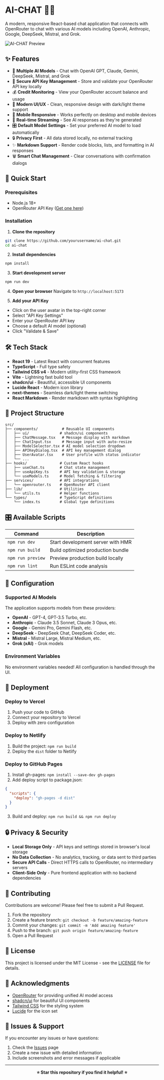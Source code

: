# AI-CHAT 🤖💬

A modern, responsive React-based chat application that connects with OpenRouter to chat with various AI models including OpenAI, Anthropic, Google, DeepSeek, Mistral, and Grok.

![AI-CHAT Preview](https://via.placeholder.com/800x400/0ea5e9/ffffff?text=AI-CHAT+Preview)

## ✨ Features

- 🎯 **Multiple AI Models** - Chat with OpenAI GPT, Claude, Gemini, DeepSeek, Mistral, and Grok
- 🔐 **Secure API Key Management** - Store and validate your OpenRouter API key locally
- 💰 **Credit Monitoring** - View your OpenRouter account balance and usage
- 🎨 **Modern UI/UX** - Clean, responsive design with dark/light theme support
- 📱 **Mobile Responsive** - Works perfectly on desktop and mobile devices
- 💬 **Real-time Streaming** - See AI responses as they're generated
- 🎛️ **Default Model Settings** - Set your preferred AI model to load automatically
- 🔒 **Privacy First** - All data stored locally, no external tracking
- ✨ **Markdown Support** - Render code blocks, lists, and formatting in AI responses
- 🗑️ **Smart Chat Management** - Clear conversations with confirmation dialogs

## 🚀 Quick Start

### Prerequisites
- Node.js 18+ 
- OpenRouter API Key ([Get one here](https://openrouter.ai/keys))

### Installation

1. **Clone the repository**
```bash
git clone https://github.com/yourusername/ai-chat.git
cd ai-chat
```

2. **Install dependencies**
```bash
npm install
```

3. **Start development server**
```bash
npm run dev
```

4. **Open your browser**
Navigate to `http://localhost:5173`

5. **Add your API Key**
- Click on the user avatar in the top-right corner
- Select "API Key Settings"
- Enter your OpenRouter API key
- Choose a default AI model (optional)
- Click "Validate & Save"

## 🛠️ Tech Stack

- **React 19** - Latest React with concurrent features
- **TypeScript** - Full type safety
- **Tailwind CSS v4** - Modern utility-first CSS framework  
- **Vite** - Lightning fast build tool
- **shadcn/ui** - Beautiful, accessible UI components
- **Lucide React** - Modern icon library
- **next-themes** - Seamless dark/light theme switching
- **React Markdown** - Render markdown with syntax highlighting

## 📁 Project Structure

```
src/
├── components/           # Reusable UI components
│   ├── ui/              # shadcn/ui components
│   ├── ChatMessage.tsx   # Message display with markdown
│   ├── ChatInput.tsx     # Message input with auto-resize
│   ├── ModelSelector.tsx # AI model selection dropdown
│   ├── APIKeyDialog.tsx  # API key management dialog
│   ├── UserAvatar.tsx    # User profile with status indicator
│   └── ...
├── hooks/               # Custom React hooks
│   ├── useChat.ts       # Chat state management
│   ├── useApiKey.ts     # API key validation & storage
│   └── useModels.ts     # Model fetching & filtering
├── services/            # API integrations
│   └── openrouter.ts    # OpenRouter API client
├── lib/                 # Utilities
│   └── utils.ts         # Helper functions
└── types/               # TypeScript definitions
    └── index.ts         # Global type definitions
```

## 🎛️ Available Scripts

| Command | Description |
|---------|-------------|
| `npm run dev` | Start development server with HMR |
| `npm run build` | Build optimized production bundle |
| `npm run preview` | Preview production build locally |
| `npm run lint` | Run ESLint code analysis |

## 🔧 Configuration

### Supported AI Models

The application supports models from these providers:
- **OpenAI** - GPT-4, GPT-3.5 Turbo, etc.
- **Anthropic** - Claude 3.5 Sonnet, Claude 3 Opus, etc.
- **Google** - Gemini Pro, Gemini Flash, etc.  
- **DeepSeek** - DeepSeek Chat, DeepSeek Coder, etc.
- **Mistral** - Mistral Large, Mistral Medium, etc.
- **Grok (xAI)** - Grok models

### Environment Variables

No environment variables needed! All configuration is handled through the UI.

## 🚢 Deployment

### Deploy to Vercel
1. Push your code to GitHub
2. Connect your repository to Vercel
3. Deploy with zero configuration

### Deploy to Netlify
1. Build the project: `npm run build`
2. Deploy the `dist` folder to Netlify

### Deploy to GitHub Pages
1. Install gh-pages: `npm install --save-dev gh-pages`
2. Add deploy script to package.json:
```json
{
  "scripts": {
    "deploy": "gh-pages -d dist"
  }
}
```
3. Build and deploy: `npm run build && npm run deploy`

## 🔒 Privacy & Security

- **Local Storage Only** - API keys and settings stored in browser's local storage
- **No Data Collection** - No analytics, tracking, or data sent to third parties
- **Secure API Calls** - Direct HTTPS calls to OpenRouter, no intermediary servers
- **Client-Side Only** - Pure frontend application with no backend dependencies

## 🤝 Contributing

Contributions are welcome! Please feel free to submit a Pull Request.

1. Fork the repository
2. Create a feature branch: `git checkout -b feature/amazing-feature`
3. Commit your changes: `git commit -m 'Add amazing feature'`
4. Push to the branch: `git push origin feature/amazing-feature`
5. Open a Pull Request

## 📄 License

This project is licensed under the MIT License - see the [LICENSE](LICENSE) file for details.

## 🙏 Acknowledgments

- [OpenRouter](https://openrouter.ai) for providing unified AI model access
- [shadcn/ui](https://ui.shadcn.com) for beautiful UI components
- [Tailwind CSS](https://tailwindcss.com) for the styling system
- [Lucide](https://lucide.dev) for the icon set

## 🐛 Issues & Support

If you encounter any issues or have questions:

1. Check the [Issues](https://github.com/yourusername/ai-chat/issues) page
2. Create a new issue with detailed information
3. Include screenshots and error messages if applicable

---

<div align="center">
  <strong>⭐ Star this repository if you find it helpful! ⭐</strong>
</div>